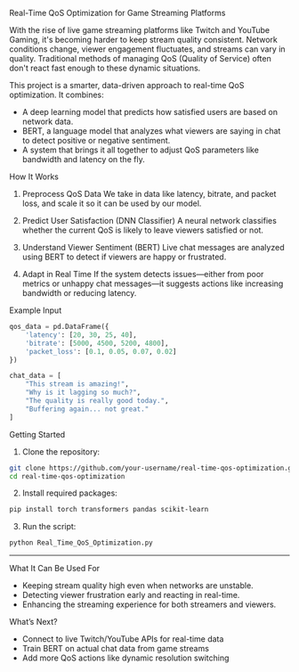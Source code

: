 Real-Time QoS Optimization for Game Streaming Platforms 

With the rise of live game streaming platforms like Twitch and YouTube Gaming, it's becoming harder to keep stream quality consistent. Network conditions change, viewer engagement fluctuates, and streams can vary in quality. Traditional methods of managing QoS (Quality of Service) often don't react fast enough to these dynamic situations.

This project is a smarter, data-driven approach to real-time QoS optimization. It combines:

* A deep learning model that predicts how satisfied users are based on network data.
* BERT, a language model that analyzes what viewers are saying in chat to detect positive or negative sentiment.
* A system that brings it all together to adjust QoS parameters like bandwidth and latency on the fly.


How It Works 

1. Preprocess QoS Data
   We take in data like latency, bitrate, and packet loss, and scale it so it can be used by our model.

2. Predict User Satisfaction (DNN Classifier)
   A neural network classifies whether the current QoS is likely to leave viewers satisfied or not.

3. Understand Viewer Sentiment (BERT)
   Live chat messages are analyzed using BERT to detect if viewers are happy or frustrated.

4. Adapt in Real Time
   If the system detects issues—either from poor metrics or unhappy chat messages—it suggests actions like increasing bandwidth or reducing latency.


 Example Input

```python
qos_data = pd.DataFrame({
    'latency': [20, 30, 25, 40],
    'bitrate': [5000, 4500, 5200, 4800],
    'packet_loss': [0.1, 0.05, 0.07, 0.02]
})

chat_data = [
    "This stream is amazing!",
    "Why is it lagging so much?",
    "The quality is really good today.",
    "Buffering again... not great."
]
```



Getting Started 

1. Clone the repository:

```bash
git clone https://github.com/your-username/real-time-qos-optimization.git
cd real-time-qos-optimization
```

2. Install required packages:

```bash
pip install torch transformers pandas scikit-learn
```

3. Run the script:

```bash
python Real_Time_QoS_Optimization.py
```

---

 What It Can Be Used For

* Keeping stream quality high even when networks are unstable.
* Detecting viewer frustration early and reacting in real-time.
* Enhancing the streaming experience for both streamers and viewers.



 What’s Next?

* Connect to live Twitch/YouTube APIs for real-time data
* Train BERT on actual chat data from game streams
* Add more QoS actions like dynamic resolution switching






